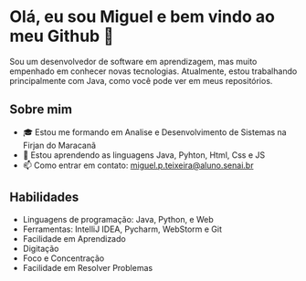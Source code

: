 # Olá, eu sou Miguel e bem vindo ao meu Github 👋

Sou um desenvolvedor de software em aprendizagem, mas muito empenhado em conhecer novas tecnologias. Atualmente, estou trabalhando principalmente com Java, como você pode ver em meus repositórios.

## Sobre mim

- 🎓 Estou me formando em Analise e Desenvolvimento de Sistemas na Firjan do Maracanã
- 🌱 Estou aprendendo as linguagens Java, Pyhton, Html, Css e JS
- 📫 Como entrar em contato: miguel.p.teixeira@aluno.senai.br

## Habilidades

- Linguagens de programação: Java, Python, e Web
- Ferramentas: IntelliJ IDEA, Pycharm, WebStorm e Git
- Facilidade em Aprendizado
- Digitação
- Foco e Concentração
- Facilidade em Resolver Problemas


